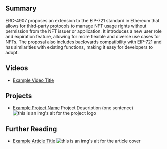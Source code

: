 ## Summary

ERC-4907 proposes an extension to the EIP-721 standard in Ethereum that allows for third-party protocols to manage NFT usage rights without permission from the NFT issuer or application. It introduces a new user role and expiration feature, allowing for more flexible and diverse use cases for NFTs. The proposal also includes backwards compatibility with EIP-721 and has similarities with existing functions, making it easy for developers to adopt.

## Videos

- [Example Video Title](https://www.youtube.com/watch?v=TDGq4aeevgY)

## Projects

- [Example Project Name](https://xxxx.xxx/xxxxx) Project Description (one sentence) ![this is an img's alt for the project logo](https://xxxx.xxx/project-logo.xxx)

## Further Reading

- [Example Article Title](https://xxxx.xxx/xxxxx) ![this is an img's alt for the article cover](https://xxxx.xxx/article-cover.xxx)
